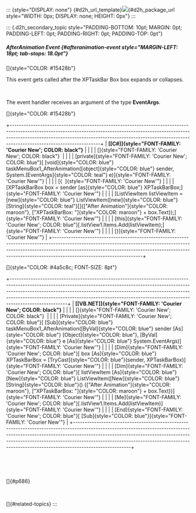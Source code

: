 ::: {style="DISPLAY: none"}
[](ms-xhelp:///?Id=d2h_url_template){#d2h_url_template}![](!package_url!){#d2h_package_url style="WIDTH: 0px; DISPLAY: none; HEIGHT: 0px"}
:::

::: {.d2h_secondary_topic style="PADDING-BOTTOM: 10pt; MARGIN: 0pt; PADDING-LEFT: 0pt; PADDING-RIGHT: 0pt; PADDING-TOP: 0pt"}
##### AfterAnimation Event {#afteranimation-event style="MARGIN-LEFT: 18pt; tab-stops: 18.0pt"}

[]{style="COLOR: #15428b"} 

This event gets called after the XPTaskBar Box box expands or collapses.

 

The event handler receives an argument of the type **EventArgs**.

[]{style="COLOR: #15428b"} 

+--------------------------------------------------------------------------------------------------------------------------------------------------------------------------------------------------------------------------------------------------------------------------------+
| **[\[C#\]]{style="FONT-FAMILY: 'Courier New'; COLOR: black"}**                                                                                                                                                                                                                 |
|                                                                                                                                                                                                                                                                                |
| []{style="FONT-FAMILY: 'Courier New'; COLOR: black"}                                                                                                                                                                                                                           |
|                                                                                                                                                                                                                                                                                |
| [private]{style="FONT-FAMILY: 'Courier New'; COLOR: blue"}[ [void]{style="COLOR: blue"} taskMenuBox1_AfterAnimation([object]{style="COLOR: blue"} sender, System.[EventArgs]{style="COLOR: teal"} e)]{style="FONT-FAMILY: 'Courier New'"}                                      |
|                                                                                                                                                                                                                                                                                |
| [{  ]{style="FONT-FAMILY: 'Courier New'"}                                                                                                                                                                                                                                      |
|                                                                                                                                                                                                                                                                                |
| [XPTaskBarBox box = sender [as]{style="COLOR: blue"} XPTaskBarBox;]{style="FONT-FAMILY: 'Courier New'"}                                                                                                                                                                        |
|                                                                                                                                                                                                                                                                                |
| [ListViewItem listViewItem = [new]{style="COLOR: blue"} ListViewItem([new]{style="COLOR: blue"} [String]{style="COLOR: teal"}\[\]{[\"After Animation\"]{style="COLOR: maroon"}, [\"XPTaskBarBox: \"]{style="COLOR: maroon"} + box.Text});]{style="FONT-FAMILY: 'Courier New'"} |
|                                                                                                                                                                                                                                                                                |
| [this]{style="FONT-FAMILY: 'Courier New'; COLOR: blue"}[.listView1.Items.Add(listViewItem);]{style="FONT-FAMILY: 'Courier New'"}                                                                                                                                               |
|                                                                                                                                                                                                                                                                                |
| [}]{style="FONT-FAMILY: 'Courier New'"}                                                                                                                                                                                                                                        |
+--------------------------------------------------------------------------------------------------------------------------------------------------------------------------------------------------------------------------------------------------------------------------------+

[]{style="COLOR: #4a5c8c; FONT-SIZE: 8pt"} 

+------------------------------------------------------------------------------------------------------------------------------------------------------------------------------------------------------------------------------------------------------------------------------------------------------------------------------------------------+
| **[\[VB.NET\]]{style="FONT-FAMILY: 'Courier New'; COLOR: black"}**                                                                                                                                                                                                                                                                             |
|                                                                                                                                                                                                                                                                                                                                                |
| []{style="FONT-FAMILY: 'Courier New'; COLOR: black"}                                                                                                                                                                                                                                                                                           |
|                                                                                                                                                                                                                                                                                                                                                |
| [Private]{style="FONT-FAMILY: 'Courier New'; COLOR: blue"}[ [Sub]{style="COLOR: blue"} taskMenuBox1_AfterAnimation([ByVal]{style="COLOR: blue"} sender [As]{style="COLOR: blue"} [Object]{style="COLOR: blue"}, [ByVal]{style="COLOR: blue"} e [As]{style="COLOR: blue"} System.EventArgs)]{style="FONT-FAMILY: 'Courier New'"}                |
|                                                                                                                                                                                                                                                                                                                                                |
| [Dim]{style="FONT-FAMILY: 'Courier New'; COLOR: blue"}[ box [As]{style="COLOR: blue"} XPTaskBarBox = [TryCast]{style="COLOR: blue"}(sender, XPTaskBarBox)]{style="FONT-FAMILY: 'Courier New'"}                                                                                                                                                 |
|                                                                                                                                                                                                                                                                                                                                                |
| [Dim]{style="FONT-FAMILY: 'Courier New'; COLOR: blue"}[ listViewItem [As]{style="COLOR: blue"} [New]{style="COLOR: blue"} ListViewItem([New]{style="COLOR: blue"} [String]{style="COLOR: blue"}() {[\"After Animation\"]{style="COLOR: maroon"}, [\"XPTaskBarBox: \"]{style="COLOR: maroon"} + box.Text})]{style="FONT-FAMILY: 'Courier New'"} |
|                                                                                                                                                                                                                                                                                                                                                |
| [Me]{style="FONT-FAMILY: 'Courier New'; COLOR: blue"}[.listView1.Items.Add(listViewItem)]{style="FONT-FAMILY: 'Courier New'"}                                                                                                                                                                                                                  |
|                                                                                                                                                                                                                                                                                                                                                |
| [End]{style="FONT-FAMILY: 'Courier New'; COLOR: blue"}[ [Sub]{style="COLOR: blue"}]{style="FONT-FAMILY: 'Courier New'"}                                                                                                                                                                                                                        |
+------------------------------------------------------------------------------------------------------------------------------------------------------------------------------------------------------------------------------------------------------------------------------------------------------------------------------------------------+

 

 

[]{#p686} 

 

[]{#related-topics}
:::

